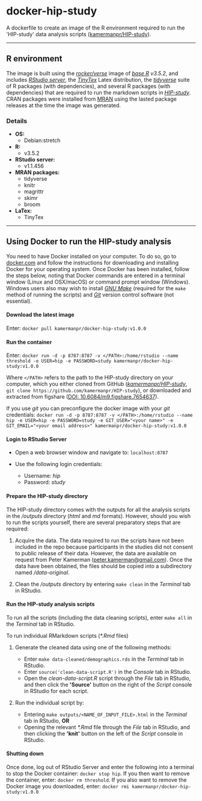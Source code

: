 # docker-hip-study

A dockerfile to create an image of the R environment required to run the 'HIP-study' data analysis scripts ([kamermanpr/HIP-study](https://github.com/kamermanpr/HIP-study.git)).

----

## R environment

The image is built using the [_rocker/verse_](https://hub.docker.com/r/rocker/verse/) image of [_base R_](https://cran.r-project.org/) _v3.5.2_, and includes [_RStudio server_](https://www.rstudio.com/products/rstudio/#Server), the [_TinyTex_](https://yihui.name/tinytex/) Latex distribution, the [_tidyverse_](https://www.tidyverse.org/) suite of R packages (with dependencies), and several R packages (with dependencies) that are required to run the markdown scripts in [_HIP-study_](https://github.com/kamermanpr/HIP-study.git). CRAN packages were installed from [MRAN](https://mran.microsoft.com/timemachine) using the lasted package releases at the time the image was generated.

### Details
- **OS:**  
    - Debian:stretch
- **R:**  
    - v3.5.2 
- **RStudio server:**  
    - v1.1.456 
- **MRAN packages:**  
    - tidyverse
    - knitr
    - magrittr
    - skimr
    - broom
- **LaTex:**   
    - TinyTex

----

## Using Docker to run the HIP-study analysis

You need to have Docker installed on your computer. To do so, go to [docker.com](https://www.docker.com/community-edition#/download) and follow the instructions for downloading and installing Docker for your operating system. Once Docker has been installed, follow the steps below, noting that Docker commands are entered in a terminal window (Linux and OSX/macOS) or command prompt window (Windows). Windows users also may wish to install [_GNU Make_](http://gnuwin32.sourceforge.net/downlinks/make.php) (required for the `make` method of running the scripts) and [_Git_](https://gitforwindows.org/) version control software (not essential). 

#### Download the latest image

Enter: `docker pull kamermanpr/docker-hip-study:v1.0.0`

#### Run the container

Enter: `docker run -d -p 8787:8787 -v </PATH>:/home/rstudio --name threshold -e USER=hip -e PASSWORD=study kamermanpr/docker-hip-study:v1.0.0`

Where `</PATH>` refers to the path to the HIP-study directory on your computer, which you either cloned from GitHub ([_kamermanpr/HIP-study_](https://github.com/kamermanpr/HIP-study.git), `git clone https://github.com/kamermanpr/HIP-study`), or downloaded and extracted from figshare ([DOI: 10.6084/m9.figshare.7654637](https://doi.org/10.6084/m9.figshare.7654637)).

If you use _git_ you can preconfigure the docker image with your _git_ credentials: `docker run -d -p 8787:8787 -v </PATH>:/home/rstudio --name hip -e USER=hip -e PASSWORD=study -e GIT_USER="<your name>" -e GIT_EMAIL="<your email address>" kamermanpr/docker-hip-study:v1.0.0`

#### Login to RStudio Server

- Open a web browser window and navigate to: `localhost:8787`

- Use the following login credentials: 
    - Username: _hip_	
    - Password: _study_
    
#### Prepare the HIP-study directory

The HIP-study directory comes with the outputs for all the analysis scripts in the _/outputs_ directory (_html_ and *md* formats). However, should you wish to run the scripts yourself, there are several preparatory steps that are required:  

1. Acquire the data. The data required to run the scripts have not been included in the repo because participants in the studies did not consent to public release of their data. However, the data are available on request from Peter Kamerman (peter.kamerman@gmail.com). Once the data have been obtained, the files should be copied into a subdirectory named _/data-original_.

2. Clean the _/outputs_ directory by entering `make clean` in the _Terminal_ tab in RStudio.

#### Run the HIP-study analysis scripts

To run all the scripts (including the data cleaning scripts), enter `make all` in the _Terminal_ tab in RStudio. 

To run individual RMarkdown scripts (_\*.Rmd_ files)

1. Generate the cleaned data using one of the following methods:  
    - Enter `make data-cleaned/demographics.rds` in the _Terminal_ tab in RStudio.  
    - Enter `source('clean-data-script.R')` in the _Console_ tab in RStudio.  
    - Open the _clean-data-script.R_ script through the _File_ tab in RStudio, and then click the **'Source'** button on the right of the _Script_ console in RStudio for each script.
    
2. Run the individual script by:  
    - Entering `make outputs/<NAME_OF_INPUT_FILE>.html` in the _Terminal_ tab in RStudio, **OR**
    - Opening the relevant _\*.Rmd_ file through the _File_ tab in RStudio, and then clicking the **'knit'** button on the left of the _Script_ console in RStudio. 

#### Shutting down

Once done, log out of RStudio Server and enter the following into a terminal to stop the Docker container: `docker stop hip`. If you then want to remove the container, enter: `docker rm threshold`. If you also want to remove the Docker image you downloaded, enter: `docker rmi kamermanpr/docker-hip-study:v1.0.0`
